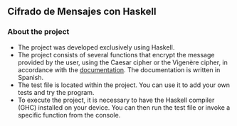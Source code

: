## Cifrado de Mensajes con Haskell

### About the project
- The project was developed exclusively using Haskell.
- The project consists of several functions that encrypt the message provided by the user, using the Caesar cipher or the Vigenère cipher, in accordance with the [documentation](Documentation.pdf). The documentation is written in Spanish.
- The test file is located within the project. You can use it to add your own tests and try the program.
- To execute the project, it is necessary to have the Haskell compiler (GHC) installed on your device. You can then run the test file or invoke a specific function from the console.
